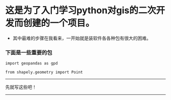 # 这是为了入门学习python对gis的二次开发而创建的一个项目。
- 其中最难的步骤在我看来，一开始就是装软件各各种包有很大的困难。
### 下面是一些重要的包
``import geopandas as gpd``

``from shapely.geometry import Point``

***
先就写这些吧！
***